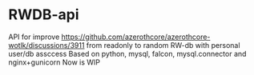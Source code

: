 # RWDB-api
API for improve https://github.com/azerothcore/azerothcore-wotlk/discussions/3911 from readonly to random RW-db with personal user/db assccess
Based on python, mysql, falcon, mysql.connector and nginx+gunicorn
Now is WIP
